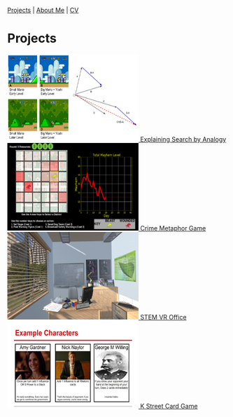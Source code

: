 [Projects](index.html) | [About Me](bio.html) | [CV](CV.html) 

# Projects


  <div class="my-slideshow">
  
   <div>
  
   <a href="Analogy.html">
    <img src="Analogy.png" alt="Search by Analogy" width="300" height="200">
    Explaining Search by Analogy
   </a>
  
  </div>
  
  <div>
  
  <a href="CMG.html">
    <img src="crimegame.png" alt="Crime Metaphor Game" width="300" height="200">
    Crime Metaphor Game
  </a>
  
  </div>
  
  <div>
  
  <a href="STEM_VR.html">
    <img src="STEM_VR.png" alt="STEM VR" width="300" height="200">
    STEM VR Office
  </a>
  
  </div>
  
  <div>
  
  <a href="K_Street.html">
   <img src="kstreet.png" alt="K Street Card Game" width="300" height="200">
    K Street Card Game
  </a>
  
  </div>
  
  </div>



